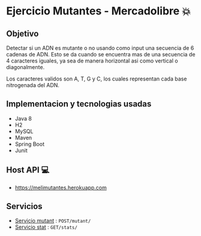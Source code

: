 # Ejercicio Mutantes - Mercadolibre :boom:

## Objetivo

Detectar si un ADN es mutante o no usando como input una secuencia de 6 cadenas de ADN. Esto se da cuando se encuentra mas de una secuencia de 4 caracteres iguales, ya sea de manera horizontal asi como vertical o diagonalmente.

Los caracteres validos son A, T, G y C, los cuales representan cada base nitrogenada del ADN.

## Implementacion y tecnologias usadas

- Java 8
- H2
- MySQL 
- Maven
- Spring Boot 
- Junit

## Host API :computer:
* https://melimutantes.herokuapp.com

## Servicios
* [Servicio mutant](doc/serviceMutant.md) : `POST/mutant/`
* [Servicio stat](doc/serviceStats.md) : `GET/stats/`
